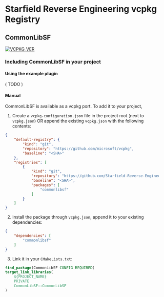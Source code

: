 # Starfield Reverse Engineering vcpkg Registry

## CommonLibSF

[![VCPKG_VER](https://img.shields.io/static/v1?label=vcpkg%20registry&message=2023-09-08&color=green&style=flat)](https://github.com/Starfield-Reverse-Engineering/Starfield-RE-vcpkg)

### Including CommonLibSF in your project

#### Using the example plugin
( TODO )

#### Manual
CommonLibSF is available as a vcpkg port. To add it to your project, 

1. Create a `vcpkg-configuration.json` file in the project root (next to `vcpkg.json`) OR append the existing `vcpkg.json` with the following contents:

```json
{
    "default-registry": {
        "kind": "git",
        "repository": "https://github.com/microsoft/vcpkg",
        "baseline": "<SHA>"
    },
    "registries": [
        {
            "kind": "git",
            "repository": "https://github.com/Starfield-Reverse-Engineering/Starfield-RE-vcpkg",
            "baseline": "<SHA>",
            "packages": [
                "commonlibsf"
            ]
        }
    ]
}
```

2. Install the package through `vcpkg.json`, append it to your existing dependencies:

```json
{
    "dependencies": [
        "commonlibsf"
    ]
}
```

3. Link it in your `CMakeLists.txt`:

```cmake
find_package(CommonLibSF CONFIG REQUIRED)
target_link_libraries(
    ${PROJECT_NAME}
    PRIVATE
    CommonLibSF::CommonLibSF
)
```
